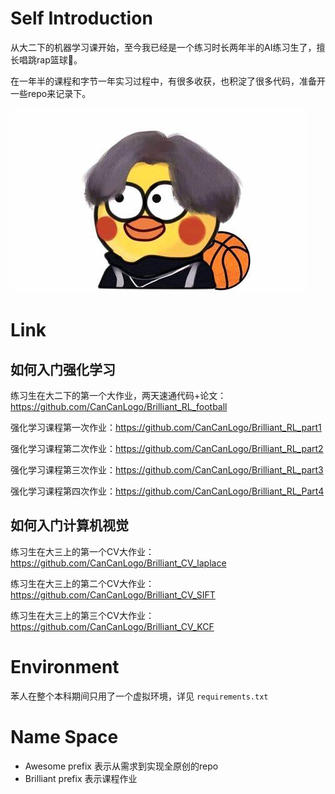 # Self Introduction

从大二下的机器学习课开始，至今我已经是一个练习时长两年半的AI练习生了，擅长唱跳rap篮球🏀。

在一年半的课程和字节一年实习过程中，有很多收获，也积淀了很多代码，准备开一些repo来记录下。

![两年半练习生](./images/NiGanMa.jpg)



# Link

## 如何入门强化学习

练习生在大二下的第一个大作业，两天速通代码+论文：<https://github.com/CanCanLogo/Brilliant_RL_football>

强化学习课程第一次作业：<https://github.com/CanCanLogo/Brilliant_RL_part1>

强化学习课程第二次作业：<https://github.com/CanCanLogo/Brilliant_RL_part2>

强化学习课程第三次作业：<https://github.com/CanCanLogo/Brilliant_RL_part3>

强化学习课程第四次作业：<https://github.com/CanCanLogo/Brilliant_RL_Part4>

## 如何入门计算机视觉

练习生在大三上的第一个CV大作业：<https://github.com/CanCanLogo/Brilliant_CV_laplace>

练习生在大三上的第二个CV大作业：[<https://github.com/CanCanLogo/Brilliant_CV_SIFT>](https://github.com/CanCanLogo/Brilliant_CV_SIFT)

练习生在大三上的第三个CV大作业：[<https://github.com/CanCanLogo/Brilliant_CV_KCF>](https://github.com/CanCanLogo/Brilliant_CV_KCF)


# Environment

苯人在整个本科期间只用了一个虚拟环境，详见 `requirements.txt`

# Name Space

- Awesome prefix 表示从需求到实现全原创的repo
- Brilliant prefix 表示课程作业

